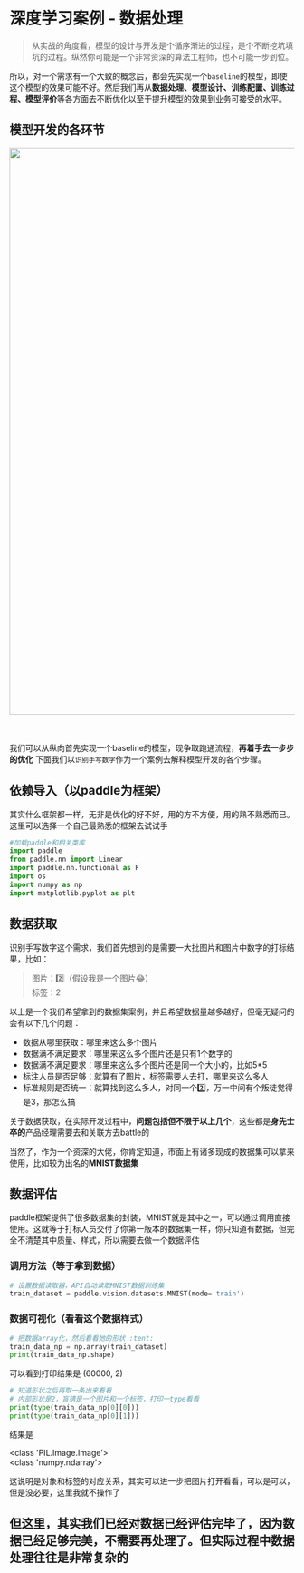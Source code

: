 # 深度学习案例 - 数据处理
> 从实战的角度看，模型的设计与开发是个循序渐进的过程，是个不断挖坑填坑的过程。纵然你可能是一个非常资深的算法工程师，也不可能一步到位。

所以，对一个需求有一个大致的概念后，都会先实现一个`baseline`的模型，即使这个模型的效果可能不好。然后我们再从**数据处理、模型设计、训练配置、训练过程、模型评价**等各方面去不断优化以至于提升模型的效果到业务可接受的水平。

## 模型开发的各环节

<center><img src="https://ai-studio-static-online.cdn.bcebos.com/dd8d51f8ae634666934841d7fe797a0cda6c8f0ed4434448aafd2ce6082302ff" width="1000" hegiht="" ></center>
<br></br>

我们可以从纵向首先实现一个baseline的模型，现争取跑通流程，**再着手去一步步的优化**
下面我们以`识别手写数字`作为一个案例去解释模型开发的各个步骤。

## 依赖导入（以paddle为框架）
其实什么框架都一样，无非是优化的好不好，用的方不方便，用的熟不熟悉而已。这里可以选择一个自己最熟悉的框架去试试手
```python
#加载paddle和相关类库
import paddle
from paddle.nn import Linear
import paddle.nn.functional as F
import os
import numpy as np
import matplotlib.pyplot as plt
```
## 数据获取

识别手写数字这个需求，我们首先想到的是需要一大批图片和图片中数字的打标结果，比如：  
>图片：2️⃣（假设我是一个图片:joy:）  
标签：2  

以上是一个我们希望拿到的数据集案例，并且希望数据量越多越好，但毫无疑问的会有以下几个问题：
- 数据从哪里获取：哪里来这么多个图片
- 数据满不满足要求：哪里来这么多个图片还是只有1个数字的
- 数据满不满足要求：哪里来这么多个图片还是同一个大小的，比如5*5
- 标注人员是否足够：就算有了图片，标签需要人去打，哪里来这么多人
- 标准规则是否统一：就算找到这么多人，对同一个2️⃣，万一中间有个叛徒觉得是3，那怎么搞

关于数据获取，在实际开发过程中，**问题包括但不限于以上几个**，这些都是**身先士卒的**产品经理需要去和关联方去battle的

当然了，作为一个资深的大佬，你肯定知道，市面上有诸多现成的数据集可以拿来使用，比如较为出名的**MNIST数据集**

## 数据评估

paddle框架提供了很多数据集的封装，MNIST就是其中之一，可以通过调用直接使用。这就等于打标人员交付了你第一版本的数据集一样，你只知道有数据，但完全不清楚其中质量、样式，所以需要去做一个数据评估

### 调用方法（等于拿到数据）
```python
# 设置数据读取器，API自动读取MNIST数据训练集
train_dataset = paddle.vision.datasets.MNIST(mode='train')
```
### 数据可视化（看看这个数据样式）
```python
# 把数据array化，然后看看她的形状 :tent:
train_data_np = np.array(train_dataset)
print(train_data_np.shape)
```
可以看到打印结果是
(60000, 2)

```python
# 知道形状之后再取一条出来看看
# 内部形状是2，盲猜是一个图片和一个标签，打印一type看看
print(type(train_data_np[0][0]))
print(type(train_data_np[0][1]))
```
结果是

<class 'PIL.Image.Image'>  
<class 'numpy.ndarray'>

这说明是对象和标签的对应关系，其实可以进一步把图片打开看看，可以是可以，但是没必要，这里我就不操作了

但这里，其实我们已经对数据已经评估完毕了，因为数据已经足够完美，不需要再处理了。但实际过程中数据处理往往是非常复杂的
---